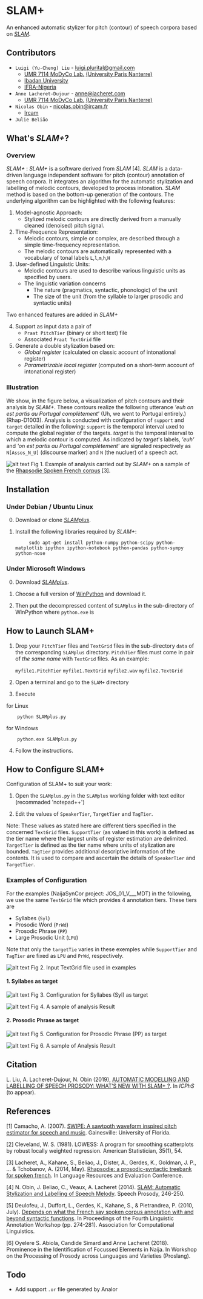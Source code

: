 SLAM+
====

An enhanced automatic stylizer for pitch (contour) of speech corpora based on [*SLAM*](https://github.com/jbeliao/SLAM).

## Contributors ##
- `Luigi (Yu-Cheng) Liu` - [luigi.plurital@gmail.com](mailto:luigi.plurital@gmail.com)
	- [UMR 7114 MoDyCo Lab.](https://www.modyco.fr/fr/) [(University Paris Nanterre)](https://university.parisnanterre.fr/)
	- [Ibadan University](https://www.ui.edu.ng/)
	- [IFRA-Nigeria](http://www.ifra-nigeria.org/)
- `Anne Lacheret-Dujour` - [anne@lacheret.com](mailto:anne@lacheret.com)
	- [UMR 7114 MoDyCo Lab.](https://www.modyco.fr/fr/) [(University Paris Nanterre)](https://university.parisnanterre.fr/)
- `Nicolas Obin` - [nicolas.obin@ircam.fr](mailto:nicolas.obin@ircam.fr)
	- [Ircam](https://www.ircam.fr/)
- `Julie Belião`

## What's *SLAM+*?

### Overview ###


*SLAM+* : *SLAM+* is a software derived from *SLAM* [4].  *SLAM* is a data-driven language independent software for pitch (contour) annotation of speech corpora. It integrates an algorithm for the automatic stylization and labelling of melodic contours, developed to process intonation. *SLAM* method is based on the bottom-up generation of the contours. The underlying algorithm can be highlighted with the following features: 
 
1) Model-agnostic Approach: 
	- Stylized melodic contours are directly derived from a manually cleaned (denoised) pitch signal.
2) Time-Frequence Representation: 
	- Melodic contours, simple or complex, are described through a simple time-frequency representation. 
	- The melodic contours are automatically represented with a vocabulary of tonal labels `L`,`l`,`m`,`h`,`H` 
3) User-defined Linguistic Units:
	- Melodic contours are used to describe various linguistic units as specified by users. 
	- The linguistic variation concerns 
		- The nature (pragmatics, syntactic, phonologic) of the unit
		- The size of the unit (from the syllable to larger prosodic and syntactic units)

Two enhanced features are added in *SLAM+*

4) Support as input data a pair of 
	- `Praat PitchTier` (binary or short text) file 
	- Associated `Praat TextGrid` file
5) Generate a double stylization based on: 
	- *Global register* (calculated on classic account of intonational register)
	- *Parametrizable local register* (computed on a short-term account of intonational register)


### Illustration ###

We show, in the figure below, a visualization of pitch contours and their analysis by *SLAM+*. These contours realize the following utterance *'euh on est partis au Portugal complètement'* (Uh, we went to Portugal entirely.) (Rhap-D1003). Analysis is conducted with configuration of `support` and `target` detailed in the following: `support` is the temporal interval uxed to compute the global register of the targets. *target* is the temporal interval to which a melodic contour is computed. As indicated by *target*'s labels, *'euh'* and *'on est partis au Portugal complètement'* are signaled respectively as `N[Assos_N_U]` (discourse marker) and `N` (the nucluer) of a speech act. 

![alt text](https://github.com/vieenrose/SLAMplus/blob/dev/img/Rhap-D2001.png)
Fig 1. Example of analysis carried out by *SLAM+* on a sample of the [Rhapsodie Spoken French corpus](https://www.projet-rhapsodie.fr/) [3]. 

## Installation ##

### Under Debian / Ubuntu Linux ###

0) Download or clone [*SLAMplus*](https://github.com/vieenrose/SLAMplus/tree/dev).

1) Install the following libraries required by *SLAM+*:

            sudo apt-get install python-numpy python-scipy python-matplotlib ipython ipython-notebook python-pandas python-sympy python-nose

### Under Microsoft Windows ###

0) Download [*SLAMplus*](https://github.com/vieenrose/SLAMplus/tree/dev).

1) Choose a full version of [WinPython](https://winpython.github.io/) and download it.

2) Then put the decompressed content of `SLAMplus` in the sub-directory of WinPython where `python.exe` is 

## How to Launch SLAM+ ##
1) Drop your `PitchTier` files and `TextGrid` files in the sub-directory `data` of the corresponding `SLAMplus` directory. `PitchTier` files must come in pair of *the same name* with `TextGrid` files. As an example: 

     `myfile1.PitchTier` `myfile1.TextGrid` `myfile2.wav` `myfile2.TextGrid`

2) Open a terminal and go to the `SLAM+` directory
3) Execute

for Linux

        python SLAMplus.py
for Windows

        python.exe SLAMplus.py
4) Follow the instructions.

## How to Configure SLAM+ ##
Configuration of SLAM+ to suit your work:

1) Open the `SLAMplus.py` in the `SLAMplus` working folder with text editor (recommaded 'notepad++')

2) Edit the values of `SpeakerTier`, `TargetTier` and `TagTier`. 

Note: These values as stated here are different tiers specified in the concerned `TextGrid` files. `SupportTier` (as valued in this work) is defined as the tier name where the largest units of register estimation are delimited. `TargetTier` is defined as the tier name where units of stylization are bounded. `TagTier` provides additional descriptive information of the contents. It is used to compare and ascertain the details of `SpeakerTier` and `TargetTier`.

### Examples of Configuration ###

For the examples (NaijaSynCor project: JOS_01_V___MDT) in the following, we use the same `TextGrid` file which provides 4 annotation tiers. These tiers are 
- Syllabes (`Syl`)
- Prosodic Word (`PrWd`) 
- Prosodic Phrase (`PP`)
- Large Prosodic Unit (`LPU`) 

Note that only the `targetTie` varies in these exemples while `SupportTier` and `TagTier` are fixed as `LPU` and `PrWd`, respectively. 

![alt text](https://github.com/vieenrose/SLAMplus/blob/dev/img/Example_TextGrid.png)
Fig 2. Input TextGrid file used in examples

#### 1. Syllabes as target ####

![alt text](https://github.com/vieenrose/SLAMplus/blob/dev/img/Config_I.png)
Fig 3. Configuration for Syllabes (Syl) as target 


![alt text](https://github.com/vieenrose/SLAMplus/blob/dev/img/Output_I.png)
Fig 4. A sample of analysis Result

#### 2. Prosodic Phrase as target ####

![alt text](https://github.com/vieenrose/SLAMplus/blob/dev/img/Config_II.png)
Fig 5. Configuration for Prosodic Phrase (PP) as target


![alt text](https://github.com/vieenrose/SLAMplus/blob/dev/img/Output_II.png)
Fig 6. A sample of Analysis Result

## Citation ##

L. Liu, A. Lacheret-Dujour, N. Obin (2019), [AUTOMATIC MODELLING AND LABELLING OF SPEECH PROSODY: WHAT’S NEW WITH SLAM+ ?](https://www.researchgate.net/publication/332108118_Automatic_Modelling_and_Labelling_of_Speech_Prosody_What's_New_with_SLAM). In *ICPhS* (to appear).

## References ##

[1] Camacho, A. (2007). [SWIPE: A sawtooth waveform inspired pitch estimator for speech and music](https://www.cise.ufl.edu/~acamacho/publications/dissertation.pdf). Gainesville: University of Florida.

[2] Cleveland, W. S. (1981). LOWESS: A program for smoothing scatterplots by robust locally weighted regression. American Statistician, 35(1), 54.

[3] Lacheret, A., Kahane, S., Beliao, J., Dister, A., Gerdes, K., Goldman, J. P., ... & Tchobanov, A. (2014, May). [Rhapsodie: a prosodic-syntactic treebank for spoken french](https://hal.sorbonne-universite.fr/file/index/docid/968959/filename/LREC2014_AL.pdf). In Language Resources and Evaluation Conference.

[4] N. Obin,  J. Beliao, C., Veaux, A. Lacheret (2014). [SLAM: Automatic Stylization and Labelling of Speech Melody](https://halshs.archives-ouvertes.fr/hal-00968950). Speech Prosody, 246-250.

[5] Deulofeu, J., Duffort, L., Gerdes, K., Kahane, S., & Pietrandrea, P. (2010, July). [Depends on what the French say spoken corpus annotation with and beyond syntactic functions](https://hal.archives-ouvertes.fr/docs/00/66/51/89/PDF/uppsala.pdf). In Proceedings of the Fourth Linguistic Annotation Workshop (pp. 274-281). Association for Computational Linguistics.

[6] Oyelere S. Abiola, Candide Simard and Anne Lacheret (2018). Prominence in the Identification of Focussed Elements in Naija. In Workshop on the Processing of Prosody across Languages and Varieties (Proslang). 

## Todo ##
- Add support `.or` file generated by Analor
